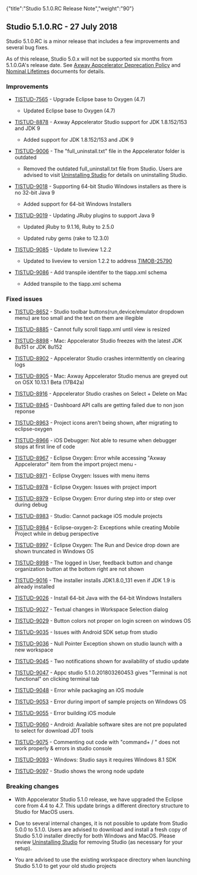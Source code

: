 {"title":"Studio 5.1.0.RC Release Note","weight":"90"}

## Studio 5.1.0.RC - 27 July 2018

Studio 5.1.0.RC is a minor release that includes a few improvements and several bug fixes.

As of this release, Studio 5.0.x will not be supported six months from 5.1.0.GA's release date. See [Axway Appcelerator Deprecation Policy](/docs/appc/AMPLIFY_Appcelerator_Services_Overview/Axway_Appcelerator_Deprecation_Policy/) and [Nominal Lifetimes](/docs/appc/AMPLIFY_Appcelerator_Services_Overview/Axway_Appcelerator_Product_Lifecycle/#NominalLifetimes) documents for details.

### Improvements

* [TISTUD-7565](https://jira.appcelerator.org/browse/TISTUD-7565) - Upgrade Eclipse base to Oxygen (4.7)

  * Updated Eclipse base to Oxygen (4.7)

* [TISTUD-8878](https://jira.appcelerator.org/browse/TISTUD-8878) - Axway Appcelerator Studio support for JDK 1.8.152/153 and JDK 9

  * Added support for JDK 1.8.152/153 and JDK 9

* [TISTUD-9006](https://jira.appcelerator.org/browse/TISTUD-9006) - The "full\_uninstall.txt" file in the Appcelerator folder is outdated

  * Removed the outdated full\_uninstall.txt file from Studio. Users are advised to visit [Uninstalling Studio](/docs/appc/Axway_Appcelerator_Studio/Axway_Appcelerator_Studio_Guide/Updating_Studio/Uninstalling_Studio/) for details on uninstalling Studio.

* [TISTUD-9018](https://jira.appcelerator.org/browse/TISTUD-9018) - Supporting 64-bit Studio Windows installers as there is no 32-bit Java 9

  * Added support for 64-bit Windows Installers

* [TISTUD-9019](https://jira.appcelerator.org/browse/TISTUD-9019) - Updating JRuby plugins to support Java 9

  * Updated jRuby to 9.1.16, Ruby to 2.5.0

  * Updated ruby gems (rake to 12.3.0)

* [TISTUD-9085](https://jira.appcelerator.org/browse/TISTUD-9085) - Update to liveview 1.2.2

  * Updated to liveview to version 1.2.2 to address [TIMOB-25790](https://jira.appcelerator.org/browse/TIMOB-25790)

* [TISTUD-9086](https://jira.appcelerator.org/browse/TISTUD-9086) - Add transpile identifer to the tiapp.xml schema

  * Added transpile to the tiapp.xml schema


### Fixed issues

* [TISTUD-8652](https://jira.appcelerator.org/browse/TISTUD-8652) - Studio toolbar buttons(run,device/emulator dropdown menu) are too small and the text on them are illegible

* [TISTUD-8885](https://jira.appcelerator.org/browse/TISTUD-8885) - Cannot fully scroll tiapp.xml until view is resized

* [TISTUD-8898](https://jira.appcelerator.org/browse/TISTUD-8898) - Mac: Appcelerator Studio freezes with the latest JDK 8u151 or JDK 8u152

* [TISTUD-8902](https://jira.appcelerator.org/browse/TISTUD-8902) - Appcelerator Studio crashes intermittently on clearing logs

* [TISTUD-8905](https://jira.appcelerator.org/browse/TISTUD-8905) - Mac: Axway Appcelerator Studio menus are greyed out on OSX 10.13.1 Beta (17B42a)

* [TISTUD-8916](https://jira.appcelerator.org/browse/TISTUD-8916) - Appcelerator Studio crashes on Select + Delete on Mac

* [TISTUD-8945](https://jira.appcelerator.org/browse/TISTUD-8945) - Dashboard API calls are getting failed due to non json reponse

* [TISTUD-8963](https://jira.appcelerator.org/browse/TISTUD-8963) - Project icons aren't being shown, after migrating to eclipse-oxygen

* [TISTUD-8966](https://jira.appcelerator.org/browse/TISTUD-8966) - iOS Debugger: Not able to resume when debugger stops at first line of code

* [TISTUD-8967](https://jira.appcelerator.org/browse/TISTUD-8967) - Eclipse Oxygen: Error while accessing "Axway Appcelerator" item from the import project menu -

* [TISTUD-8971](https://jira.appcelerator.org/browse/TISTUD-8971) - Eclipse Oxygen: Issues with menu items

* [TISTUD-8978](https://jira.appcelerator.org/browse/TISTUD-8978) - Eclipse Oxygen: Issues with project import

* [TISTUD-8979](https://jira.appcelerator.org/browse/TISTUD-8979) - Eclipse Oxygen: Error during step into or step over during debug

* [TISTUD-8983](https://jira.appcelerator.org/browse/TISTUD-8983) - Studio: Cannot package iOS module projects

* [TISTUD-8984](https://jira.appcelerator.org/browse/TISTUD-8984) - Eclipse-oxygen-2: Exceptions while creating Mobile Project while in debug perspective

* [TISTUD-8997](https://jira.appcelerator.org/browse/TISTUD-8997) - Eclipse Oxygen: The Run and Device drop down are shown truncated in Windows OS

* [TISTUD-8998](https://jira.appcelerator.org/browse/TISTUD-8998) - The logged in User, feedback button and change organization button at the bottom right are not shown

* [TISTUD-9016](https://jira.appcelerator.org/browse/TISTUD-9016) - The installer installs JDK1.8.0\_131 even if JDK 1.9 is already installed

* [TISTUD-9026](https://jira.appcelerator.org/browse/TISTUD-9026) - Install 64-bit Java with the 64-bit Windows Installers

* [TISTUD-9027](https://jira.appcelerator.org/browse/TISTUD-9027) - Textual changes in Workspace Selection dialog

* [TISTUD-9029](https://jira.appcelerator.org/browse/TISTUD-9029) - Button colors not proper on login screen on windows OS

* [TISTUD-9035](https://jira.appcelerator.org/browse/TISTUD-9035) - Issues with Android SDK setup from studio

* [TISTUD-9036](https://jira.appcelerator.org/browse/TISTUD-9036) - Null Pointer Exception shown on studio launch with a new workspace

* [TISTUD-9045](https://jira.appcelerator.org/browse/TISTUD-9045) - Two notifications shown for availability of studio update

* [TISTUD-9047](https://jira.appcelerator.org/browse/TISTUD-9047) - Appc studio 5.1.0.201803260453 gives "Terminal is not functional" on clicking terminal tab

* [TISTUD-9048](https://jira.appcelerator.org/browse/TISTUD-9048) - Error while packaging an iOS module

* [TISTUD-9053](https://jira.appcelerator.org/browse/TISTUD-9053) - Error during import of sample projects on Windows OS

* [TISTUD-9055](https://jira.appcelerator.org/browse/TISTUD-9055) - Error building iOS module

* [TISTUD-9060](https://jira.appcelerator.org/browse/TISTUD-9060) - Android: Available software sites are not pre populated to select for download JDT tools

* [TISTUD-9075](https://jira.appcelerator.org/browse/TISTUD-9075) - Commenting out code with "command+ / " does not work properly & errors in studio console

* [TISTUD-9093](https://jira.appcelerator.org/browse/TISTUD-9093) - Windows: Studio says it requires Windows 8.1 SDK

* [TISTUD-9097](https://jira.appcelerator.org/browse/TISTUD-9097) - Studio shows the wrong node update


### Breaking changes

* With Appcelerator Studio 5.1.0 release, we have upgraded the Eclipse core from 4.4 to 4.7. This update brings a different directory structure to Studio for MacOS users.

* Due to several internal changes, it is not possible to update from Studio 5.0.0 to 5.1.0. Users are advised to download and install a fresh copy of Studio 5.1.0 installer directly for both Windows and MacOS. Please review [Uninstalling Studio](/docs/appc/Axway_Appcelerator_Studio/Axway_Appcelerator_Studio_Guide/Updating_Studio/Uninstalling_Studio/) for removing Studio (as necessary for your setup).

* You are advised to use the existing workspace directory when launching Studio 5.1.0 to get your old studio projects

